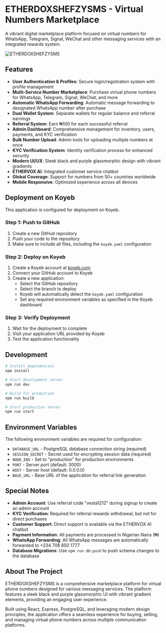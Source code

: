 # ETHERDOXSHEFZYSMS - Virtual Numbers Marketplace

A vibrant digital marketplace platform focused on virtual numbers for WhatsApp, Telegram, Signal, WeChat and other messaging services with an integrated rewards system.

![ETHERDOXSHEFZYSMS](https://i.imgur.com/placeholder.jpg)

## Features

- **User Authentication & Profiles**: Secure login/registration system with profile management
- **Multi-Service Number Marketplace**: Purchase virtual phone numbers for WhatsApp, Telegram, Signal, WeChat, and more
- **Automatic WhatsApp Forwarding**: Automatic message forwarding to designated WhatsApp number after purchase
- **Dual Wallet System**: Separate wallets for regular balance and referral earnings
- **Referral System**: Earn ₦100 for each successful referral
- **Admin Dashboard**: Comprehensive management for inventory, users, payments, and KYC verification
- **Bulk Number Upload**: Admin tools for uploading multiple numbers at once
- **KYC Verification System**: Identity verification process for enhanced security
- **Modern UI/UX**: Sleek black and purple glassmorphic design with vibrant gradients
- **ETHERVOX AI**: Integrated customer service chatbot
- **Global Coverage**: Support for numbers from 50+ countries worldwide
- **Mobile Responsive**: Optimized experience across all devices

## Deployment on Koyeb

This application is configured for deployment on Koyeb.

### Step 1: Push to GitHub

1. Create a new GitHub repository
2. Push your code to the repository
3. Make sure to include all files, including the `koyeb.yaml` configuration

### Step 2: Deploy on Koyeb

1. Create a Koyeb account at [koyeb.com](https://koyeb.com)
2. Connect your GitHub account to Koyeb
3. Create a new application:
   - Select the GitHub repository
   - Select the branch to deploy
   - Koyeb will automatically detect the `koyeb.yaml` configuration
   - Set any required environment variables as specified in the Koyeb dashboard

### Step 3: Verify Deployment

1. Wait for the deployment to complete
2. Visit your application URL provided by Koyeb
3. Test the application functionality

## Development

```bash
# Install dependencies
npm install

# Start development server
npm run dev

# Build for production
npm run build

# Start production server
npm run start
```

## Environment Variables

The following environment variables are required for configuration:

- `DATABASE_URL` - PostgreSQL database connection string (required)
- `SESSION_SECRET` - Secret used for encrypting session data (required)
- `NODE_ENV` - Set to "production" for production environments
- `PORT` - Server port (default: 3000)
- `HOST` - Server host (default: 0.0.0.0)
- `BASE_URL` - Base URL of the application for referral link generation

## Special Notes

- **Admin Account**: Use referral code "vesta1212" during signup to create an admin account
- **KYC Verification**: Required for referral rewards withdrawal, but not for direct purchases
- **Customer Support**: Direct support is available via the ETHERVOX AI chatbot
- **Payment Information**: All payments are processed in Nigerian Naira (₦)
- **WhatsApp Forwarding**: All WhatsApp messages are automatically forwarded to +234 708 850 1777
- **Database Migrations**: Use `npm run db:push` to push schema changes to the database

## About The Project

ETHERDOXSHEFZYSMS is a comprehensive marketplace platform for virtual phone numbers designed for various messaging services. The platform features a sleek black and purple glassmorphic UI with vibrant gradient elements, providing an engaging user experience. 

Built using React, Express, PostgreSQL, and leveraging modern design principles, the application offers a seamless experience for buying, selling, and managing virtual phone numbers across multiple communication platforms.
